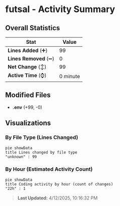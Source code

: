 # futsal - Activity Summary 

## Overall Statistics

| Stat                   | Value                                                             |
| ---------------------- | ----------------------------------------------------------------- |
| **Lines Added** (➕)   | 99                                          |
| **Lines Removed** (➖) | 0                                        |
| **Net Change** (↕)    | 99                |
| **Active Time** (⌚)   | 0 minute |


## Modified Files
- **.env** (+99, -0)

## Visualizations

### By File Type (Lines Changed)

```mermaid
pie showData
title Lines changed by file type
"unknown" : 99
```

### By Hour (Estimated Activity Count)

```mermaid
pie showData
title Coding activity by hour (count of changes)
"22h" : 1
```


> **Last Updated:** 4/12/2025, 10:16:32 PM